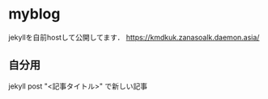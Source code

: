 # myblog
jekyllを自前hostして公開してます．
https://kmdkuk.zanasoalk.daemon.asia/

## 自分用
jekyll post "<記事タイトル>"
で新しい記事